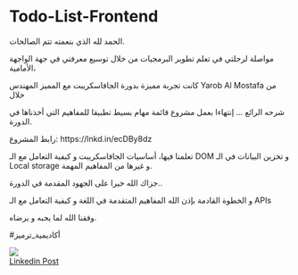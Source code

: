 # Todo-List-Frontend
<p>الحمد لله الذي بنعمته تتم الصالحات.</p>
<p>مواصلة لرحلتي في تعلم تطوير البرمجيات من خلال توسيع معرفتي في جهة الواجهة الأمامية،</p>
<p>كانت تجربة مميزة بدورة الجافاسكريبت مع المميز المهندس Yarob Al Mostafa من خلال</p>
<p>شرحه الرائع ... إنتهاءا بعمل مشروع قائمة مهام بسيط تطبيقا للمفاهيم التي أخذناها في الدورة.</p>
<p>رابط المشروع: https://lnkd.in/ecDBy8dz</p>
<p>تعلمنا فيها، أساسيات الجافاسكريبت و كيفية التعامل مع الـ DOM و تخزين البيانات في الـ Local storage و غيرها من المفاهيم المهمة.</p>
<p>جزاك الله خيرا على الجهود المقدمة في الدورة..</p>
<p>و الخطوة القادمة بإذن الله المفاهيم المتقدمة في اللغة و كيفية التعامل مع الـ APIs</p>
<p>وفقنا الله لما يحبه و يرضاه.</p>
<p>#أكاديمية_ترميز</p>
<img src="https://github.com/user-attachments/assets/5ccde6f1-bce8-4619-82aa-52b7f2219d96">
</br><a href="https://www.linkedin.com/embed/feed/update/urn:li:ugcPost:7320416246921928705" style="display: block">Linkedin Post</a>
